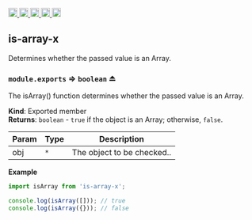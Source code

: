<a href="https://travis-ci.org/Xotic750/is-array-x"
  title="Travis status">
<img
  src="https://travis-ci.org/Xotic750/is-array-x.svg?branch=master"
  alt="Travis status" height="18">
</a>
<a href="https://david-dm.org/Xotic750/is-array-x"
  title="Dependency status">
<img src="https://david-dm.org/Xotic750/is-array-x/status.svg"
  alt="Dependency status" height="18"/>
</a>
<a
  href="https://david-dm.org/Xotic750/is-array-x?type=dev"
  title="devDependency status">
<img src="https://david-dm.org/Xotic750/is-array-x/dev-status.svg"
  alt="devDependency status" height="18"/>
</a>
<a href="https://badge.fury.io/js/is-array-x"
  title="npm version">
<img src="https://badge.fury.io/js/is-array-x.svg"
  alt="npm version" height="18">
</a>
<a href="https://www.jsdelivr.com/package/npm/is-array-x"
  title="jsDelivr hits">
<img src="https://data.jsdelivr.com/v1/package/npm/is-array-x/badge?style=rounded"
  alt="jsDelivr hits" height="18">
</a>

<a name="module_is-array-x"></a>

## is-array-x

Determines whether the passed value is an Array.

<a name="exp_module_is-array-x--module.exports"></a>

### `module.exports` ⇒ <code>boolean</code> ⏏

The isArray() function determines whether the passed value is an Array.

**Kind**: Exported member  
**Returns**: <code>boolean</code> - `true` if the object is an Array; otherwise, `false`.

| Param | Type            | Description                |
| ----- | --------------- | -------------------------- |
| obj   | <code>\*</code> | The object to be checked.. |

**Example**

```js
import isArray from 'is-array-x';

console.log(isArray([])); // true
console.log(isArray({})); // false
```

